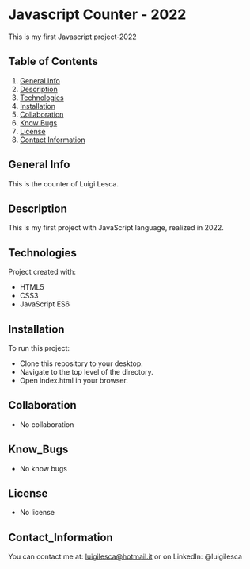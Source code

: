 # Javascript Counter - 2022
This is my first Javascript project-2022


## Table of Contents
1. [General Info](#general-info)
2. [Description](#description)
3. [Technologies](#technologies)
4. [Installation](#installation)
5. [Collaboration](#collaboration)
6. [Know Bugs](#know_bugs)
7. [License](#license)
8. [Contact Information](#contact_information)

## General Info
This is the counter of Luigi Lesca.

## Description
This is my first project with JavaScript language, realized in 2022.

## Technologies
Project created with:
* HTML5
* CSS3
* JavaScript ES6

## Installation
To run this project:
* Clone this repository to your desktop.
* Navigate to the top level of the directory.
* Open index.html in your browser.

## Collaboration
* No collaboration

## Know_Bugs
* No know bugs

## License
* No license

## Contact_Information
You can contact me at: luigilesca@hotmail.it or on LinkedIn: @luigilesca
